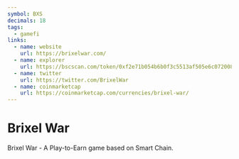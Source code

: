 ```yaml
---
symbol: BXS
decimals: 18
tags:
  - gamefi
links:
  - name: website
    url: https://brixelwar.com/
  - name: explorer
    url: https://bscscan.com/token/0xf2e71b054b6b0f3c5513af505e6c072008ecfacd
  - name: twitter
    url: https://twitter.com/BrixelWar
  - name: coinmarketcap
    url: https://coinmarketcap.com/currencies/brixel-war/
---
```


# Brixel War

Brixel War - A Play-to-Earn game based on Smart Chain.
